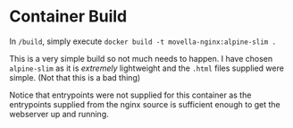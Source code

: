 # Container Build
In `/build`, simply execute `docker build -t movella-nginx:alpine-slim .`

This is a very simple build so not much needs to happen.  I have chosen `alpine-slim` as it is *extremely* lightweight and the `.html` files supplied were simple. (Not that this is a bad thing)

Notice that entrypoints were not supplied for this container as the entrypoints supplied from the nginx source is sufficient enough to get the webserver up and running.

